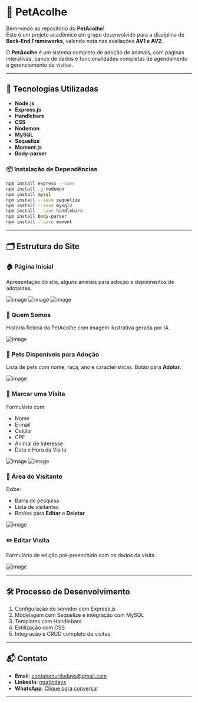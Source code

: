 
# 🐶 PetAcolhe

Bem-vindo ao repositório do **PetAcolhe**!  
Este é um projeto acadêmico em grupo desenvolvido para a disciplina de **Back-End Frameworks**, valendo nota nas avaliações **AV1 e AV2**.  

O **PetAcolhe** é um sistema completo de adoção de animais, com páginas interativas, banco de dados e funcionalidades completas de agendamento e gerenciamento de visitas.

---

## 🚀 Tecnologias Utilizadas

- **Node.js**  
- **Express.js**  
- **Handlebars**  
- **CSS**  
- **Nodemon**  
- **MySQL**  
- **Sequelize**  
- **Moment.js**  
- **Body-parser**

### 📦 Instalação de Dependências

```bash
npm install express --save
npm install -g nodemon
npm install mysql
npm install --save sequelize
npm install --save mysql2
npm install --save handlebars
npm install body-parser
npm install --save moment
```

---

## 🗂️ Estrutura do Site

### 🏠 Página Inicial
Apresentação do site, alguns animais para adoção e depoimentos de adotantes.

![image](https://github.com/user-attachments/assets/9b2ee1c1-6a5b-4f52-bffd-1881232d03cd)
![image](https://github.com/user-attachments/assets/4f39f1fd-b2dd-4322-999c-de073cf53a9d)
![image](https://github.com/user-attachments/assets/fb365da3-9e3b-4831-8610-640c5bc51882)

### 👥 Quem Somos
História fictícia da PetAcolhe com imagem ilustrativa gerada por IA.

![image](https://github.com/user-attachments/assets/fa76a517-c600-462c-8cfd-1b38a42faca2)

### 🐾 Pets Disponíveis para Adoção
Lista de pets com nome, raça, ano e características. Botão para **Adotar**.

![image](https://github.com/user-attachments/assets/81a55271-4885-4f41-ab6e-312a0694f08e)

### 📅 Marcar uma Visita
Formulário com:
- Nome
- E-mail
- Celular
- CPF
- Animal de Interesse
- Data e Hora da Visita

![image](https://github.com/user-attachments/assets/d5013a4f-c6a5-4169-a6d4-782dc3d22d67)
![image](https://github.com/user-attachments/assets/bb836b17-dfe2-4dab-8182-8455d94c68e3)

### 👤 Área do Visitante
Exibe:
- Barra de pesquisa
- Lista de visitantes
- Botões para **Editar** e **Deletar**

![image](https://github.com/user-attachments/assets/b2201cf4-2dd8-4fbd-a6f3-47f79a0181db)

### ✏️ Editar Visita
Formulário de edição pré-preenchido com os dados da visita.

![image](https://github.com/user-attachments/assets/fd2f5d53-3ce0-4ec1-9a12-2e16b9f1c06d)

---

## 🛠️ Processo de Desenvolvimento

1. Configuração do servidor com Express.js  
2. Modelagem com Sequelize e integração com MySQL  
3. Templates com Handlebars  
4. Estilização com CSS  
5. Integração e CRUD completo de visitas

---

## 📬 Contato

- **Email**: contatomurilodays@gmail.com  
- **LinkedIn**: [murilodays](https://www.linkedin.com/in/murilodays/)  
- **WhatsApp**: [Clique para conversar](https://wa.me/message/ONXRU2RSDSNEE1)

---
